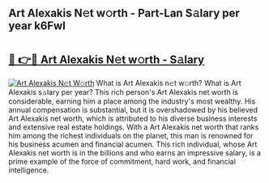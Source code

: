 ## Art Alexakis N𝚎t w𝚘rth - Part-Lan S𝚊lary per year k6Fwl

# <h2><a href="http://gc0ol3.nevu.top/?p=Art+Alexakis">🔗 👉🔴 Art Alexakis N𝚎t w𝚘rth - S𝚊lary</a></h2>

[![Art Alexakis N𝚎t W𝚘rth](https://i.imgur.com/Oavwk0R.jpeg)](http://gc0ol3.nevu.top/?p=Art+Alexakis)
What is Art Alexakis n𝚎t w𝚘rth? What is Art Alexakis s𝚊lary per year?
This rich person's Art Alexakis net worth is considerable, earning him a place among the industry's most wealthy. His annual compensation is substantial, but it is overshadowed by his believed Art Alexakis net worth, which is attributed to his diverse business interests and extensive real estate holdings. With a Art Alexakis net worth that ranks him among the richest individuals on the planet, this man is renowned for his business acumen and financial acumen. This rich individual, whose Art Alexakis net worth is in the billions and who earns an impressive salary, is a prime example of the force of commitment, hard work, and financial intelligence.
